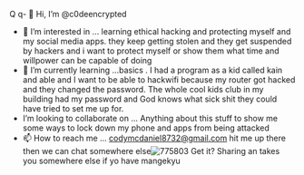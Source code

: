  Q q- 👋 Hi, I’m @c0deencrypted
- 👀 I’m interested in ... learning ethical hacking and protecting myself and my social media apps. they keep getting stolen and they get suspended by hackers and i want to protect myself or show them what time and willpower can be capable of doing
- 🌱 I’m currently learning ...basics . I had a program as a kid called kain and able and I want to be able to hackwifi because my router got hacked and they changed the password. The whole cool kids club in my building had my password and God knows what sick shit they could have tried to set me up for. 
-   I’m looking to collaborate on ... Anything about this stuff to show me some ways to lock down my phone and apps from being attacked
- 📫 How to reach me ... codymcdaniel8732@gmail.com hit me up there then we can chat somewhere else![775803](https://github.com/c0deencrypted/c0deencrypted/assets/142604811/6c2695c5-c03d-49cd-8899-ca53c5f22158)
Get it? Sharing an takes you somewhere else if yo have mangekyu

<!---
c0deencrypted/c0deencrypted is a ✨ special ✨ repository because its `README.md` (this file) appears on your GitHub profile.
You can click the Preview link to take a look at your changes.
--->


